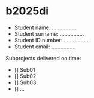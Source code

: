# b2025di

* Student name: ................
* Student surname: ................
* Student ID number: ................
* Student email: ................

Subprojects delivered on time:
- [] Sub01
- [] Sub02
- [] Sub03
- [] ...
